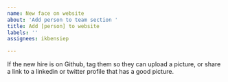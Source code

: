 ```yaml
---
name: New face on website
about: 'Add person to team section '
title: Add [person] to website
labels: ''
assignees: ikbensiep

---
```


If the new hire is on Github, tag them so they can upload a picture, or share a link to a linkedin or twitter profile that has a good picture.
